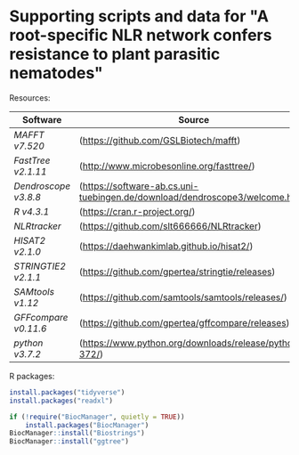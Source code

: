 # Supporting scripts and data for "A root-specific NLR network confers resistance to plant parasitic nematodes"

Resources:

Software                            | Source
------------------------------------| ------------------------------------
*MAFFT v7.520*                      | (https://github.com/GSLBiotech/mafft)
*FastTree v2.1.11*                  | (http://www.microbesonline.org/fasttree/)
*Dendroscope v3.8.8*                | (https://software-ab.cs.uni-tuebingen.de/download/dendroscope3/welcome.html)
*R v4.3.1*                          | (https://cran.r-project.org/)
*NLRtracker*                        | (https://github.com/slt666666/NLRtracker)
*HISAT2 v2.1.0*                     | (https://daehwankimlab.github.io/hisat2/)
*STRINGTIE2 v2.1.1*                 | (https://github.com/gpertea/stringtie/releases)
*SAMtools v1.12*                    | (https://github.com/samtools/samtools/releases/)
*GFFcompare v0.11.6*                | (https://github.com/gpertea/gffcompare/releases)
*python v3.7.2*                     | (https://www.python.org/downloads/release/python-372/)

R packages:
```R
install.packages("tidyverse")
install.packages("readxl")

if (!require("BiocManager", quietly = TRUE))
    install.packages("BiocManager")
BiocManager::install("Biostrings")
BiocManager::install("ggtree")
```
